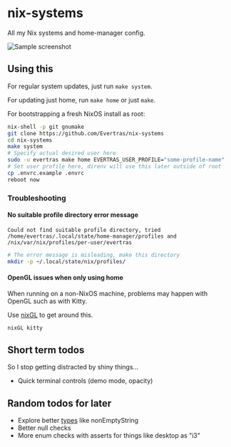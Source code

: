 # nix-systems

All my Nix systems and home-manager config.

![Sample screenshot](https://github.com/Evertras/nix-systems/assets/5923958/e56307ec-d4a5-4cfa-8ae9-492eefee684a)

## Using this

For regular system updates, just run `make system`.

For updating just home, run `make home` or just `make`.

For bootstrapping a fresh NixOS install as root:

```bash
nix-shell -p git gnumake
git clone https://github.com/Evertras/nix-systems
cd nix-systems
make system
# Specify actual desired user here
sudo -u evertras make home EVERTRAS_USER_PROFILE="some-profile-name"
# Set user profile here, direnv will use this later outside of root
cp .envrc.example .envrc
reboot now
```

### Troubleshooting

#### No suitable profile directory error message

```text
Could not find suitable profile directory, tried /home/evertras/.local/state/home-manager/profiles and /nix/var/nix/profiles/per-user/evertras
```

```bash
# The error message is misleading, make this directory
mkdir -p ~/.local/state/nix/profiles/
```

#### OpenGL issues when only using home

When running on a non-NixOS machine, problems may happen with OpenGL such as with Kitty.

Use [nixGL](https://github.com/nix-community/nixGL) to get around this.

```bash
nixGL kitty
```

## Short term todos

So I stop getting distracted by shiny things...

- Quick terminal controls (demo mode, opacity)

## Random todos for later

- Explore better [types](https://github.com/NixOS/nixpkgs/blob/master/lib/types.nix) like nonEmptyString
- Better null checks
- More enum checks with asserts for things like desktop as "i3"
